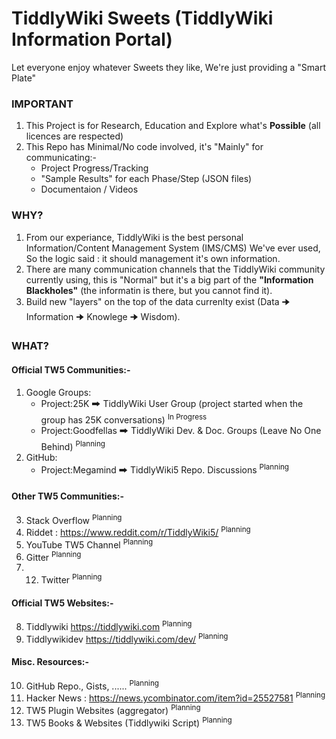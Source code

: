 # TiddlyWiki Sweets (TiddlyWiki Information Portal)
 Let everyone enjoy whatever Sweets they like, We're just providing a "Smart Plate"

### IMPORTANT
1. This Project is for Research, Education and Explore what's __Possible__  (all licences are respected) 
2. This Repo has Minimal/No code involved, it's "Mainly" for communicating:-
    * Project Progress/Tracking
    * "Sample Results" for each Phase/Step (JSON files)
    * Documentaion / Videos

### WHY?
1. From our experiance, TiddlyWiki is the best personal Information/Content Management System (IMS/CMS) We've ever used, So the logic said : it should management it's own information.
2. There are many communication channels that the TiddlyWiki community currently using, this is "Normal" but it's a big part of the __"Information Blackholes"__ (the informatin is there, but you cannot find it).
3. Build new "layers" on the top of the data currenlty exist (Data 🠊 Information 🠊 Knowlege 🠊 Wisdom).

### WHAT?
#### Official TW5 Communities:-
1. Google Groups:
   * Project:25K 🠲 TiddlyWiki User Group (project started when the group has 25K conversations) <sup>In Progress</sup> 
   * Project:Goodfellas 🠲 TiddlyWiki Dev. & Doc. Groups (Leave No One Behind) <sup>Planning</sup> 
2. GitHub:
   * Project:Megamind 🠲 TiddlyWiki5 Repo. Discussions <sup>Planning</sup> 

#### Other TW5 Communities:-
3. Stack Overflow  <sup>Planning</sup> 
4. Riddet : https://www.reddit.com/r/TiddlyWiki5/  <sup>Planning</sup> 
5. YouTube TW5 Channel  <sup>Planning</sup> 
6. Gitter  <sup>Planning</sup> 
7. 12. Twitter   <sup>Planning</sup> 

#### Official TW5 Websites:-
8. Tiddlywiki https://tiddlywiki.com  <sup>Planning</sup> 
9. Tiddlywikidev https://tiddlywiki.com/dev/  <sup>Planning</sup> 

#### Misc. Resources:-
10. GitHub Repo., Gists, ......  <sup>Planning</sup> 
11. Hacker News : https://news.ycombinator.com/item?id=25527581  <sup>Planning</sup> 
12. TW5 Plugin Websites (aggregator)  <sup>Planning</sup> 
13. TW5 Books & Websites (Tiddlywiki Script)  <sup>Planning</sup> 




